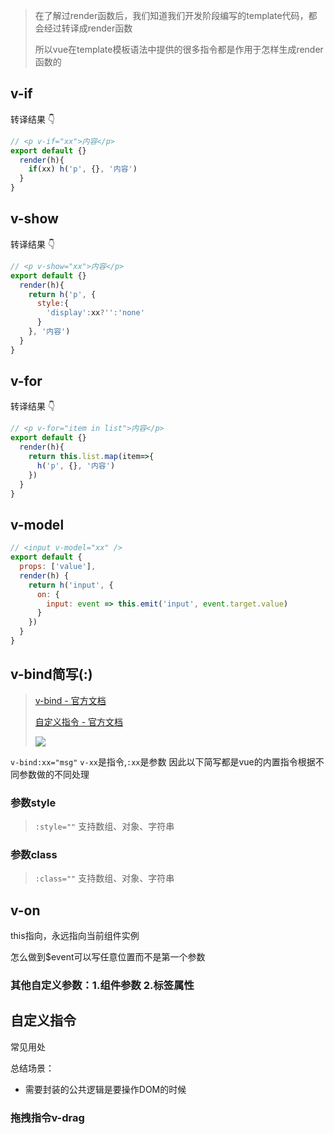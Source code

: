 > 在了解过render函数后，我们知道我们开发阶段编写的template代码，都会经过转译成render函数
> 
> 所以vue在template模板语法中提供的很多指令都是作用于怎样生成render函数的

## v-if
转译结果 👇
```js
// <p v-if="xx">内容</p>
export default {}
  render(h){
    if(xx) h('p', {}, '内容')
  }
}
```

## v-show
转译结果 👇
```js
// <p v-show="xx">内容</p>
export default {}
  render(h){
    return h('p', {
      style:{
        'display':xx?'':'none'
      }
    }, '内容')
  }
}
```

## v-for
转译结果 👇
```js
// <p v-for="item in list">内容</p>
export default {}
  render(h){
    return this.list.map(item=>{
      h('p', {}, '内容')
    })
  }
}
```

## v-model
```js
// <input v-model="xx" />
export default {
  props: ['value'],
  render(h) {
    return h('input', {
      on: {
        input: event => this.emit('input', event.target.value)
      }
    })
  }
}
```

## v-bind简写(:)
> [v-bind - 官方文档](https://cn.vuejs.org/v2/api/#v-bind)
> 
> [自定义指令 - 官方文档](https://cn.vuejs.org/v2/guide/custom-directive.html)
> 
> ![](https://kingan-md-img.oss-cn-guangzhou.aliyuncs.com/blog/20220317215853.png)
> 

`v-bind:xx="msg"` `v-xx`是指令,`:xx`是参数
因此以下简写都是vue的内置指令根据不同参数做的不同处理

### 参数style
> `:style=""`  支持数组、对象、字符串

### 参数class
> `:class=""` 支持数组、对象、字符串

## v-on

this指向，永远指向当前组件实例

怎么做到$event可以写任意位置而不是第一个参数

### 其他自定义参数：1.组件参数 2.标签属性


## 自定义指令

常见用处

总结场景：
- 需要封装的公共逻辑是要操作DOM的时候

### 拖拽指令v-drag